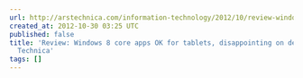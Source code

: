 ```yaml
---
url: http://arstechnica.com/information-technology/2012/10/review-windows-8-core-apps-ok-for-tablets-disappointing-on-desktops/
created_at: 2012-10-30 03:25 UTC
published: false
title: 'Review: Windows 8 core apps OK for tablets, disappointing on desktops | Ars
  Technica'
tags: []
---
```



